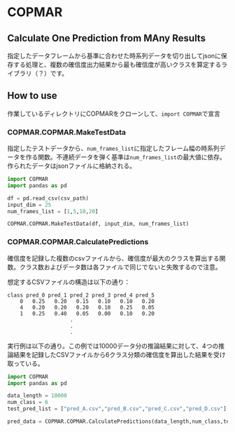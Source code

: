 # COPMAR

## **C**alculate **O**ne **P**rediction from **MA**ny **R**esults

指定したデータフレームから基準に合わせた時系列データを切り出してjsonに保存する処理と、複数の確信度出力結果から最も確信度が高いクラスを算定するライブラリ（？）です。

## How to use

作業しているディレクトリにCOPMARをクローンして、`import COPMAR`で宣言

### COPMAR.COPMAR.MakeTestData

指定したテストデータから、`num_frames_list`に指定したフレーム幅の時系列データを作る関数。不連続データを弾く基準は`num_frames_list`の最大値に依存。作られたデータはjsonファイルに格納される。

```python
import COPMAR
import pandas as pd

df = pd.read_csv(csv_path)
input_dim = 25
num_frames_list = [1,5,10,20]

COPMAR.COPMAR.MakeTestData(df, input_dim, num_frames_list)
```

### COPMAR.COPMAR.CalculatePredictions

確信度を記録した複数のcsvファイルから、確信度が最大のクラスを算出する関数。クラス数およびデータ数は各ファイルで同じでないと失敗するので注意。

想定するCSVファイルの構造は以下の通り：  
```csv
class pred_0 pred_1 pred_2 pred_3 pred_4 pred_5
    0   0.25   0.20   0.15   0.10   0.10   0.20
    4   0.20   0.20   0.20   0.10   0.25   0.05
    1   0.25   0.40   0.05   0.00   0.10   0.20
                    .
                    .
                    .
```

実行例は以下の通り。この例では10000データ分の推論結果に対して、4つの推論結果を記録したCSVファイルから6クラス分類の確信度を算出した結果を受け取っている。

```python
import COPMAR
import pandas as pd

data_length = 10000
num_class = 6
test_pred_list = ["pred_A.csv","pred_B.csv","pred_C.csv","pred_D.csv"]

pred_data = COPMAR.COPMAR.CalculatePredictions(data_length,num_class,test_pred_list)
```